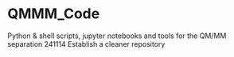 # QMMM_Code
Python &amp; shell scripts, jupyter notebooks and tools for the QM/MM separation
241114 Establish a cleaner repository